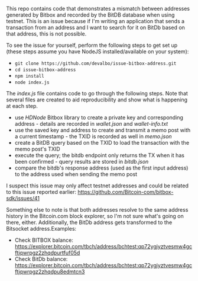 This repo contains code that demonstrates a mismatch between addresses generated by Bitbox and recorded by the BitDB database when using testnet. This is an issue because if I'm writing an application that sends a transaction from an address and I want to search for it on BitDb based on that address, this is not possible.

To see the issue for yourself, perform the following steps to get set up (these steps assume you have NodeJS installed/available on your system):
* `git clone https://github.com/devalbo/issue-bitbox-address.git`
* `cd issue-bitbox-address`
* `npm install`
* `node index.js`


The *index.js* file contains code to go through the following steps. Note that several files are created to aid reproducibility and show what is happening at each step.
* use *HDNode* Bitbox library to create a private key and corresponding address - details are recorded in _wallet.json_ and _wallet-info.txt_
* use the saved key and address to create and transmit a memo post with a current timestamp - the TXID is recorded as well in _memo.json_
* create a BitDB query based on the TXID to load the transaction with the memo post's TXID
* execute the query; the bitdb endpoint only returns the TX when it has been confirmed - query results are stored in _bitdb.json_
* compare the bitdb's response address (used as the first input address) to the address used when sending the memo post


I suspect this issue may only affect testnet addresses and could be related to this issue reported earlier: https://github.com/Bitcoin-com/bitbox-sdk/issues/41

Something else to note is that both addresses resolve to the same address history in the Bitcoin.com block explorer, so I'm not sure what's going on there, either. Additionally, the BitDb address gets transformed to the Bitsocket address.Examples:
* Check BITBOX balance: https://explorer.bitcoin.com/tbch/address/bchtest:qp72ygjyztvesmw4gcftjqwrpgz2zhqdpurtfuf05d
* Check BitDb balance: https://explorer.bitcoin.com/tbch/address/bchtest:qp72ygjyztvesmw4gcftjqwrpgz2zhqdpu8edmtcn3